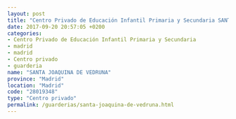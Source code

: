 ```yaml
---
layout: post
title: "Centro Privado de Educación Infantil Primaria y Secundaria SANTA JOAQUINA DE VEDRUNA"
date: 2017-09-20 20:57:05 +0200
categories:
- Centro Privado de Educación Infantil Primaria y Secundaria
- madrid
- madrid
- Centro privado
- guarderia
name: "SANTA JOAQUINA DE VEDRUNA"
province: "Madrid"
location: "Madrid"
code: "28019348"
type: "Centro privado"
permalink: /guarderias/santa-joaquina-de-vedruna.html
---
```

